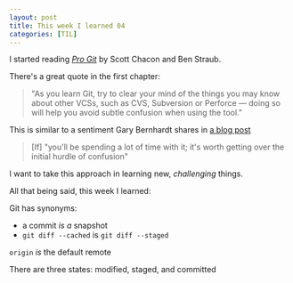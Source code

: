 ```yaml
---
layout: post
title: This week I learned 04
categories: [TIL]
---
```


I started reading [*Pro Git*](https://git-scm.com/book/en/v2) by Scott Chacon
and Ben Straub.

There's a great quote in the first chapter:
> "As you learn Git, try to clear your mind of the things you may know about
> other VCSs, such as CVS, Subversion or Perforce — doing so will help you
> avoid subtle confusion when using the tool."

This is similar to a sentiment Gary Bernhardt shares in [a blog
post](https://blog.extracheese.org/2010/05/why-i-switched-to-git-from-mercurial.html)

> [If] "you'll be spending a lot of time with it; it's worth getting over the
> initial hurdle of confusion"

I want to take this approach in learning new, *challenging* things.

All that being said, this week I learned:

Git has synonyms:
- a commit *is a* snapshot
- `git diff --cached` is `git diff --staged`

`origin` *is* the default remote

There are three states: modified, staged, and committed
